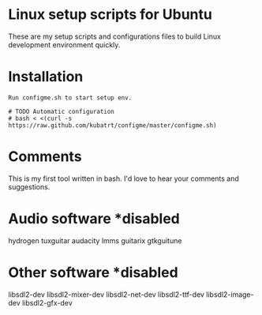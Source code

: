 Linux setup scripts for Ubuntu
=======================================

These are my setup scripts and configurations files to build Linux development environment quickly.

Installation
===================

    Run configme.sh to start setup env.
    
    # TODO Automatic configuration
    # bash < <(curl -s https://raw.github.com/kubatrt/configme/master/configme.sh)

Comments
===================

This is my first tool written in bash. I'd love to hear your comments and suggestions.



Audio software *disabled
===================

hydrogen
tuxguitar
audacity
lmms
guitarix
gtkguitune


Other software *disabled
===================

libsdl2-dev 
libsdl2-mixer-dev 
libsdl2-net-dev 
libsdl2-ttf-dev 
libsdl2-image-dev 
libsdl2-gfx-dev
